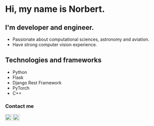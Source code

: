 # Hi, my name is Norbert.

## I'm  developer and engineer.
- Passionate about computational sciences, astronomy and aviation.
- Have strong computer vision experience.

## Technologies and frameworks
- Python
- Flask
- Django Rest Framework
- PyTorch
- C++

### Contact me
<a href="https://www.linkedin.com/in/norbert-ozga/">
  <img align="left" alt="Norbert's Linkdein" width="22px" src="https://cdn.jsdelivr.net/npm/simple-icons@v3/icons/linkedin.svg" />
</a>
<a href="https://github.com/norbertozga">
  <img align="left" alt="Norbert's Github" width="22px" src="https://cdn.jsdelivr.net/npm/simple-icons@v3/icons/github.svg" />
</a>
